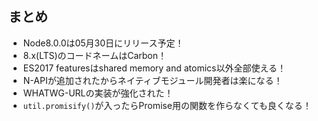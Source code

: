 ## まとめ

- Node8.0.0は05月30日にリリース予定！
- 8.x(LTS)のコードネームはCarbon！
- ES2017 featuresはshared memory and atomics以外全部使える！
- N-APIが追加されたからネイティブモジュール開発者は楽になる！
- WHATWG-URLの実装が強化された！
- `util.promisify()`が入ったらPromise用の関数を作らなくても良くなる！
